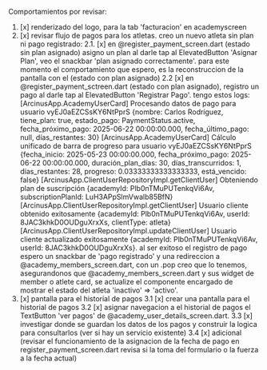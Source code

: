Comportamientos por revisar:
1. [x] renderizado del logo, para la tab 'facturacion' en academyscreen
2. [x] revisar flujo de pagos para los atletas. 
    creo un nuevo atleta sin plan ni pago registrado:
    2.1. [x] en @register_payment_screen.dart (estado sin plan asignado) asigno un plan al darle tap al ElevatedButton 'Asignar Plan', veo el snackbar 'plan asignado correctamente'. para este momento el comportamiento que espero, es la reconstruccion de la pantalla con el (estado con plan asignado)
    2.2 [x] en @register_payment_sctreen.dart (estado con plan asignado), registro un pago al darle tap al ElevatedButton 'Registrar Pago'. 
    tengo estos logs:
    [ArcinusApp.AcademyUserCard] Procesando datos de pago para usuario vyEJ0aEZCSsKY6NtPprS {nombre: Carlos Rodríguez, tiene_plan: true, estado_pago: PaymentStatus.active, fecha_próximo_pago: 2025-06-22 00:00:00.000, fecha_último_pago: null, días_restantes: 30}
    [ArcinusApp.AcademyUserCard] Cálculo unificado de barra de progreso para usuario vyEJ0aEZCSsKY6NtPprS {fecha_inicio: 2025-05-23 00:00:00.000, fecha_próximo_pago: 2025-06-22 00:00:00.000, duración_plan_días: 30, días_transcurridos: 1, días_restantes: 28, progreso: 0.03333333333333333, está_vencido: false}
    [ArcinusApp.ClientUserRepositoryImpl.getClientUser] Obteniendo plan de suscripción {academyId: Plb0nTMuPUTenkqVi6Av, subscriptionPlanId: LuH3APpSlmVwalb85BfN}
    [ArcinusApp.ClientUserRepositoryImpl.getClientUser] Usuario cliente obtenido exitosamente {academyId: Plb0nTMuPUTenkqVi6Av, userId: 8JAC3khkD0OUDguXrxXs, clientType: atleta}
    [ArcinusApp.ClientUserRepositoryImpl.updateClientUser] Usuario cliente actualizado exitosamente {academyId: Plb0nTMuPUTenkqVi6Av, userId: 8JAC3khkD0OUDguXrxXs}.
    al ser exitoso el registro de pago espero un snackbar de 'pago registrado' y una redireccion a @academy_members_screen.dart, con un .pop creo que lo tenemos, asegurandonos que @academy_members_screen.dart y sus widget de member o atlete card, se actualize el componente encargado de mostrar el estado del atleta 'inactivo' => 'activo'.
3. [x] pantalla para el historial de pagos
    3.1 [x] crear una pantalla para el historial de pagos
    3.2 [x] asignar navegacion a el historial de pagos el TextButton 'ver pagos' de @academy_user_details_screen.dart.
    3.3 [x] investigar donde se guardan los datos de los pagos y construir la logica para consultarlos (ver si hay un servicio existente)
    3.4 [x] adicional (revisar el funcionamiento de la asignacion de la fecha de pago en register_payment_screen.dart revisa si la toma del formulario o la fuerza a la fecha actual)
  